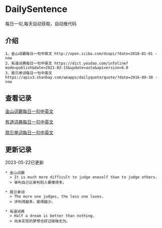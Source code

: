 # DailySentence

每日一句,每天自动获取，自动推代码

## 介绍

```
1、金山词霸每日一句中英文 http://open.iciba.com/dsapi/?date=2018-01-01 - now
2、有道词典每日一句中英文 https://dict.youdao.com/infoline?mode=publish&date=2021-03-15&update=auto&apiversion=6.0
3、扇贝单词每日一句中英文 https://apiv3.shanbay.com/weapps/dailyquote/quote/?date=2016-09-30 - now
```

## 查看记录

[金山词霸每日一句中英文](./data/iciba/)

[有道词典每日一句中英文](./data/youdao/)

[扇贝单词每日一句中英文](./data/shanbay/)

## 更新记录
2023-05-22已更新 
```
* 金山词霸
  > It is much more difficult to judge oneself than to judge others.
  > 审判自己比审判别人要难得多。

* 扇贝单词
  > The more one judges, the less one loves.
  > 评判得越多，爱得越少。

* 有道词典
  > Half a dream is better than nothing.
  > 尚未实现的梦想也好过碌碌无为。

```
